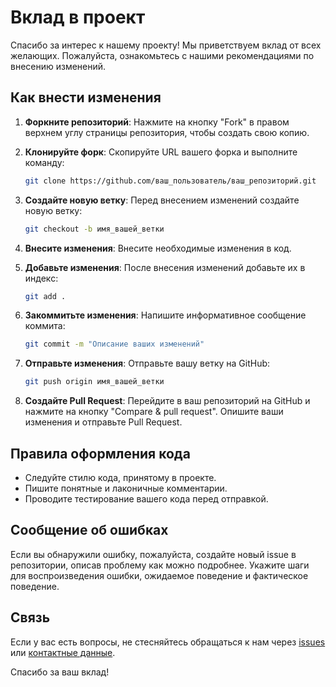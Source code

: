 # Вклад в проект

Спасибо за интерес к нашему проекту! Мы приветствуем вклад от всех желающих. Пожалуйста, ознакомьтесь с нашими рекомендациями по внесению изменений.

## Как внести изменения

1. **Форкните репозиторий**: Нажмите на кнопку "Fork" в правом верхнем углу страницы репозитория, чтобы создать свою копию.

2. **Клонируйте форк**: Скопируйте URL вашего форка и выполните команду:
   ```bash
   git clone https://github.com/ваш_пользователь/ваш_репозиторий.git
   ```

3. **Создайте новую ветку**: Перед внесением изменений создайте новую ветку:
   ```bash
   git checkout -b имя_вашей_ветки
   ```

4. **Внесите изменения**: Внесите необходимые изменения в код.

5. **Добавьте изменения**: После внесения изменений добавьте их в индекс:
   ```bash
   git add .
   ```

6. **Закоммитьте изменения**: Напишите информативное сообщение коммита:
   ```bash
   git commit -m "Описание ваших изменений"
   ```

7. **Отправьте изменения**: Отправьте вашу ветку на GitHub:
   ```bash
   git push origin имя_вашей_ветки
   ```

8. **Создайте Pull Request**: Перейдите в ваш репозиторий на GitHub и нажмите на кнопку "Compare & pull request". Опишите ваши изменения и отправьте Pull Request.

## Правила оформления кода

- Следуйте стилю кода, принятому в проекте.
- Пишите понятные и лаконичные комментарии.
- Проводите тестирование вашего кода перед отправкой.

## Сообщение об ошибках

Если вы обнаружили ошибку, пожалуйста, создайте новый issue в репозитории, описав проблему как можно подробнее. Укажите шаги для воспроизведения ошибки, ожидаемое поведение и фактическое поведение.

## Связь

Если у вас есть вопросы, не стесняйтесь обращаться к нам через [issues](https://github.com/Discip1es/dbConsoleApp/issues) или [контактные данные](mailto:ssc_86@mail.ru).

Спасибо за ваш вклад!
